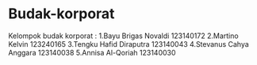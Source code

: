 # Budak-korporat
Kelompok budak korporat :
1.Bayu Brigas Novaldi 123140172
2.Martino Kelvin 123240165
3.Tengku Hafid Diraputra 123140043
4.Stevanus Cahya Anggara 123140038
5.Annisa Al-Qoriah 123140030
